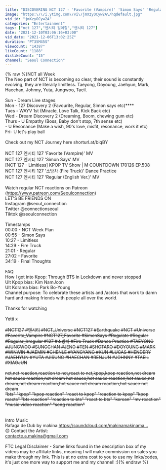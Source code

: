 ```yaml
---
title: "DISCOVERING NCT 127 - 'Favorite (Vampire)' 'Simon Says' 'Regular' (Fire Truck) 'Limitless' (NCT WEEK"
image: "https:\/\/i.ytimg.com\/vi\/jmXzyOCyw2A\/hqdefault.jpg"
vid_id: "jmXzyOCyw2A"
categories: "Entertainment"
tags: ["nct 127","엔시티 일이칠","엔시티 127"]
date: "2021-12-10T03:06:16+03:00"
vid_date: "2021-12-06T13:02:25Z"
duration: "PT35M45S"
viewcount: "14387"
likeCount: "1188"
dislikeCount: "15"
channel: "Seoul Connection"
---
```

{% raw %}NCT all Week <br />The Neo part of NCT is becoming so clear, their sound is constantly evolving, they are literally limitless. Taeyong, Doyoung, Jaehyun, Mark, Haechan, Johnny, Yuta, Jungwoo, Taeil.<br /><br />Sun - Dream Live stages<br />Mon - 127 Discovery 2 (Favourite, Regular, Simon says etc)****<br />Tues - WAYV 1st (Miracle, Love Talk, Kick Back etc)<br />Wed - Dream Discovery 2 (Dreaming, Boom, chewing gum etc) <br />Thurs - U Empathy (Boss, Baby don't stop, 7th sense etc) <br />- U Resonance  (Make a wish, 90's love, misfit, resonance,  work it etc) <br />Fri- U let's play ball <br /><br />Check out my NCT Journey here shorturl.at/biqBY<br /><br />NCT 127 엔시티 127 'Favorite (Vampire)' MV<br />NCT 127 엔시티 127 'Simon Says' MV<br />[NCT 127 - Limitless] KPOP TV Show | M COUNTDOWN 170126 EP.508<br />NCT 127 엔시티 127 '소방차 (Fire Truck)' Dance Practice<br />NCT 127 엔시티 127 'Regular (English Ver.)' MV<br /><br />Watch regular NCT reactions on Patreon (<a rel="nofollow" target="blank" href="https://www.patreon.com/Seoulconnection)">https://www.patreon.com/Seoulconnection)</a><br />LET'S BE FRIENDS ON<br />Instagram @seoul_connection<br />Twitter @connectionseoul<br />Tiktok @seoulconnection <br /><br />Timestamps<br />00:00 - NCT Week Plan<br />00:55 - Simon Says<br />10:27 - Limitless <br />14:29 - Fire Truck<br />21:01 - Regular <br />27:02 - Favorite<br />34:19 - Final Thoughts<br /><br />FAQ  <br />How I got into Kpop:   Through BTS in Lockdown and never stopped<br />Ult Kpop bias:   Kim NamJoon<br />Ult Kdrama bias:   Park Bo-Young<br />Channel purpose:   To celebrate these artists and /actors that work to damn hard and making friends with people all over the world. <br /><br />Thanks for watching<br /><br />Yetti x<br />~~~~~~~~~~~~~~~~<br />#NCT127 #엔시티 #NCT_Universe #NCT127 #Earthquake #NCT #Universe #Favorite_Vampire #NCT127_Favorite #SimonSays #Regulate #Regular #Regular_Irregular #127 #소방차 #Fire Truck #Dance Practice #TAEYONG #JUNGWOO #SUNGCHAN #JENO #TEN #SHOTARO #DOYOUNG #MARK #WINWIN #JAEMIN #CHENLE #YANGYANG #KUN #LUCAS #HENDERY #JAEHYUN #YUTA #JISUNG #HAECHAN #RENJUN #JOHNNY #TAEIL #XIAOJUN<br /><br />nct,nct reaction,reaction to nct,react to nct,kpop,kpop reaction,nct dream hot sauce reaction,nct dream hot sauce,hot sauce reaction,hot sauce,nct dream,nct dream reaction,hot sauce nct dream reaction,hot sauce nct dream<br />“bts&quot; &quot;kpop&quot; &quot;kpop reaction&quot; &quot;react to kpop&quot; &quot;reaction to kpop&quot; &quot;kpop reacts&quot; &quot;bts reaction&quot; &quot;reaction to bts&quot; &quot;react to bts&quot; &quot;korean&quot; &quot;mv reaction&quot; &quot;music video reaction&quot; &quot;song reaction&quot;<br /><br />~~~~~~~~~~~~~~~~<br />Intro Music <br />Rafaga de Dub by makina <a rel="nofollow" target="blank" href="https://soundcloud.com/makinamakinama...​">https://soundcloud.com/makinamakinama...​</a><br />😊 Contact the Artist:<br />contacte.a.makina@gmail.com<br /><br />FTC Legal Disclaimer - Some links found in the description box of my videos may be affiliate links, meaning I will make commission on sales you make through my link. This is at no extra cost to you to use my links/codes, it's just one more way to support me and my channel! :){% endraw %}
